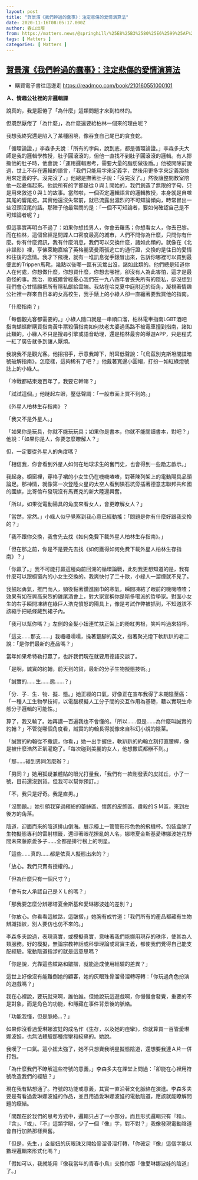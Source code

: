 ```yaml
---
layout: post
title: "賀景濱《我們幹過的蠢事》：注定悲傷的愛情演算法"
date: 2020-11-16T08:05:17.000Z
author: 春山出版
from: https://matters.news/@springhill/%25E8%25B3%2580%25E6%2599%25AF%25E6%25BF%25B1-%25E6%2588%2591%25E5%2580%2591%25E5%25B9%25B9%25E9%2581%258E%25E7%259A%2584%25E8%25A0%25A2%25E4%25BA%258B-%25E6%25B3%25A8%25E5%25AE%259A%25E6%2582%25B2%25E5%2582%25B7%25E7%259A%2584%25E6%2584%259B%25E6%2583%2585%25E6%25BC%2594%25E7%25AE%2597%25E6%25B3%2595-bafyreidsvhnludspagg6xhmgvnklnbsojai33hup3fafwjhwcpm63ixb4q
tags: [ Matters ]
categories: [ Matters ]
---
```

<!--1605513917000-->
[賀景濱《我們幹過的蠢事》：注定悲傷的愛情演算法](https://matters.news/@springhill/%25E8%25B3%2580%25E6%2599%25AF%25E6%25BF%25B1-%25E6%2588%2591%25E5%2580%2591%25E5%25B9%25B9%25E9%2581%258E%25E7%259A%2584%25E8%25A0%25A2%25E4%25BA%258B-%25E6%25B3%25A8%25E5%25AE%259A%25E6%2582%25B2%25E5%2582%25B7%25E7%259A%2584%25E6%2584%259B%25E6%2583%2585%25E6%25BC%2594%25E7%25AE%2597%25E6%25B3%2595-bafyreidsvhnludspagg6xhmgvnklnbsojai33hup3fafwjhwcpm63ixb4q)
------

<div>
<ul><li>購買電子書往這邊走 <a href="https://readmoo.com/book/210160551000101" target="_blank">https://readmoo.com/book/210160551000101</a></li></ul><p><strong>Ａ、情趣公社裡的非邏輯課</strong></p><p>說真的，我是厭倦了「為什麼」這類問題才來到柏林的。</p><p>但既然厭倦了「為什麼」，為什麼還要給柏林一個來的理由呢？</p><p>我想我終究還是陷入了某種困境，像吞食自己尾巴的貪食蛇。</p><p>「循環論證，」李森多夫說：「所有的字典，說到底，都是循環論證。」李森多夫大師是我的邏輯學教授，肚子圓滾滾的，但他一直找不到肚子圓滾滾的邏輯。有人揶揄他的肚子時，他會說：「運用邏輯思考，需要大量的脂肪做後盾。」他被開除前說過，世上不存在邏輯的語言，「我們只能用字來定義字，然後用更多字來定義那些用來定義的字。沒完沒了，」他總是撫著肚子說：「沒完沒了。」然後讓整間教室陪他一起憂傷起來。他說所有的字都是從０與１開始的，我們創造了無限的字句，只是用來敘述０與１的故事。當然啦，一個否定邏輯語言的邏輯教授，本身就是自噬其尾的響尾蛇。其實他還沒失常前，就已流露出濃烈的不可知論傾向，時常冒出一些沒頭沒尾的話。那陣子他最常問的是：「一個不可知論者，要如何確認自己是不可知論者呢？」</p><p>但這事實再明白不過了：如果你想找男人，你會去羅馬；你想看女人，你去巴黎。而在柏林，這個曾經是間諜人口密度最高的城市，人們不問你為什麼，只問你有什麼。你有什麼資訊，我有什麼消息，我們可以交換什麼，諸如此類的。就像在《北非諜影》裡，亨佛萊鮑嘉給了英格麗褒曼兩張逃亡的通行證，交換的是往日的愛情和往後的念情。我才下飛機，就有一堆訊息從手錶冒出來，告訴你哪裡可以買到最便宜的Trippen馬靴，幾點以後哪一區有流鶯出沒，諸如此類的。他們總是知道你人在何處，你想做什麼，你想買什麼，你想去哪裡，卻沒有人為此害怕，這才是最奇怪的事。喬治．歐威爾曾經憂心我們在一九八四年會喪失所有的隱私，卻沒想到我們會心甘情願把所有隱私獻給雲端。我站在哈克夏中庭附近的街角，凝視著情趣公社裡一群來自日本的女高校生，我手錶上的小綠人卻一直纏著要我買他的指南。</p><p>「什麼指南？」</p><p>「每個觀光客都需要的。」小綠人隨口就是一串順口溜，柏林電車指南LGBT酒吧指南蝴蝶餅購買指南黃牛票殺價指南如何扶老太婆過馬路不被電車撞到指南，諸如此類的。小綠人不只是搜尋引擎或語音助理，還是柏林最夯的導遊APP，只是程式一紅了廣告就多到讓人厭煩。</p><p>我說我不是觀光客。他招招手，示意我蹲下，附耳低聲說：「《烏茲別克斯坦間諜暗號破解指南》。怎麼樣，這夠稀有了吧？」他戴著寬邊小圓帽，打扮一如紅綠燈號誌上的小綠人。</p><p>「冷戰都結束幾百年了，我要它幹嘛？」</p><p>「試試這個。」他瞇起左眼，壓低聲調：「一般市面上買不到的。」</p><p>《外星人柏林生存指南》？</p><p>「我又不是外星人。」</p><p>「如果你是玩具，你就不能玩玩具；如果你是書本，你就不能閱讀書本，對吧？」他說：「如果你是人，你要怎麼瞭解人？」</p><p>但，一定要從外星人的角度嗎？</p><p>「相信我，你會看到外星人如何在地球求生的奮鬥史，也會得到一些勵志啟示。」</p><p>我起身。櫥窗裡，穿格子裙的小女生仍在嘰嘰喳喳，對著陳列架上的電動陽具品頭論足。那神情，就像第一次登陸火星的太空人看到隕石坑旁插著德意志聯邦共和國的國旗，比哥倫布發現沒有馬賽克的新大陸還興奮。</p><p>「所以，如果從電動陽具的角度來看女人，會更瞭解女人？」</p><p>「當然，當然。」小綠人似乎覺察到我心意已經動搖：「問題是你有什麼好跟我交換的？」</p><p>「我不跟你交換，我會先去找《如何免費下載外星人柏林生存指南》。」</p><p>「但在那之前，你是不是要先去找《如何獲得如何免費下載外星人柏林生存指南》？」</p><p>「你贏了。」我不可能打贏這種向前回溯的循環論戰，此刻我更想知道的是，我有什麼可以跟櫥窗內的小女生交換的。我爽快付了二十歐，小綠人一溜煙就不見了。</p><p>我鼓起勇氣，推門而入，頸後黏著鑽進圍巾的寒氣，瞬間凍結了眼前的嘰嘰喳喳；效果有如在興高采烈的雞尾酒會上，對大家宣稱你是斯多噶派的哲學家。對面小女生的右手瞬間凍結在綠巨人浩克憤怒的陽具上，像是考試作弊被抓到，不知道該不該縮手把紙條藏到裙子內。</p><p>「我可以幫你嗎？」左側的金髮小妞連忙扶正架上的粉紅男根，笑吟吟過來招呼。</p><p>「這支……那支……」我囁囁嚅嚅，操著蹩腳的英文，指著聚光燈下軟趴趴的老二說：「是你們最新的產品嗎？」</p><p>當年如果希特勒打贏了，也許我們現在就要用德語交談了。</p><p>「是啊，誠實的約翰，前天到的貨，最新的分子生物擬態技術。」</p><p>「誠實的……生……態……？」</p><p>「分．子．生．物．擬．態。」她正經的口氣，好像正在宣布我得了末期陰莖癌：「一種人工生物學技術，以電腦模擬人工分子間的交互作用為基礎，藉以實現生命態分子邏輯的可能性。」</p><p>算了，我又輸了。她再講一百遍我也不會懂的。「所以……但是……為什麼叫誠實的約翰？」不管從哪個角度看，誠實的約翰長得就像來自科幻小說的陰莖。</p><p>「誠實的約翰從不撒謊，你看，」她一出手握住，軟趴趴的約翰立刻打直腰桿，像是被什麼浩然正氣灌飽了。「每次碰到美麗的女人，他想撒謊都辦不到。」</p><p>「那……碰到男同怎麼辦？」</p><p>「男同？」她用狐疑兼體貼的眼光打量我，「我們有一款剛發表的皮諾丘，小了一號，目前還沒到貨。但我可以幫你預訂。」</p><p>「不，我只是好奇。我是直男。」</p><p>「沒問題。」她引領我穿過繽紛的蕾絲區、懷舊的皮飾區、肅殺的ＳＭ區，來到左後方的角落。</p><p>陰道，迎面而來的陰道排山倒海。展示檯上一管管形形色色的飛機杯。包裝盒除了生物擬態專利的雷射標籤，還印著眼花撩亂的人名，娜塔夏金斯基愛琳娜波娃花野間未來藤原愛多子……全都是排行榜上的明星。</p><p>「這些……真的……都是依真人擬態出來的？」</p><p>「放心。我們只賣有授權的。」</p><p>「但為什麼只有一個尺寸？」</p><p>「會有女人承認自己是ＸＬ的嗎？」</p><p>「那我要怎麼分辨娜塔夏金斯基和愛琳娜波娃的差別？」</p><p>「你放心。你看看這紋路，這皺摺，」她胸有成竹道：「我們所有的產品都藏有生物辨識指紋，別人要仿也仿不來的。」</p><p>李森多夫說過，表現真實，或模擬真實，意味著我們能挪用現存的秩序，使其為人類服務。好的模擬，無論宗教神話或科學理論或寫實主義，都使我們覺得自己能支配經驗。電動陰道指涉的就是這意思嗎？</p><p>「你是說，光靠這些紋路和皺摺，就能造成使用經驗的差異？」</p><p>這世上好像沒有能難倒她的顧客，她的灰眼珠骨溜骨溜轉呀轉：「你玩過角色扮演的遊戲嗎？」</p><p>我在心裡說，要玩就來啊，誰怕誰。但她說玩這遊戲啊，你慢慢會發覺，重要的不是對象，而是角色的功能，和隱藏在事件背景後的脈絡。</p><p>「功能我懂，但是脈絡…？」</p><p>如果你沒看過愛琳娜波娃的成名作《生存，以及她的痙攣》，你就算買一百管愛琳娜波娃，也無法體驗那種痙攣和絞痛的。她說。</p><p>我嘆了一口氣。這小妞太強了，她不只想賣我明星擬態陰道，還想要我連Ａ片一併打包。</p><p>「為什麼我們不瞭解這些符號的意義，」李森多夫在課堂上問過：「卻能在心裡用符號改造我們的經驗？」</p><p>現在我有點想通了。符號的功能或意義，其實一直沿著文化脈絡在演進。李森多夫要是有看過愛琳娜波娃的作品，並且用過愛琳娜波娃的電動陰道，應該就能瞭解問題的癥結。</p><p>「問題在於我們的思考方式中，邏輯只占了一小部分。而且形式邏輯只有『和』、『含』、『或』、『不』這類字眼，少了一個『像』字，對不對？」我像發現電動陰道會自行加熱那樣興奮。</p><p>「但是，先生，」金髮妞的灰眼珠又開始骨溜骨溜打轉，「你確定『像』這個字能以數理邏輯來形式化嗎？」</p><p>「假如可以，我就能用『像我當年的青春小鳥』交換你那『像愛琳娜波娃的陰道』了。」</p>
</div>
